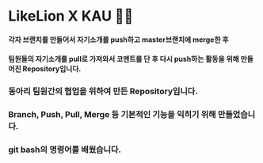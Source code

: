 # LikeLion X KAU 🦁🦁
#### 각자 브랜치를 만들어서 자기소개를 push하고 master브랜치에 merge한 후
#### 팀원들의 자기소개를 pull로 가져와서 코멘트를 단 후 다시 push하는 활동을 위해 만들어진 Repository입니다.

### 동아리 팀원간의 협업을 위하여 만든 Repository입니다.
### Branch, Push, Pull, Merge 등 기본적인 기능을 익히기 위해 만들었습니다.
### git bash의 명령어를 배웠습니다.
